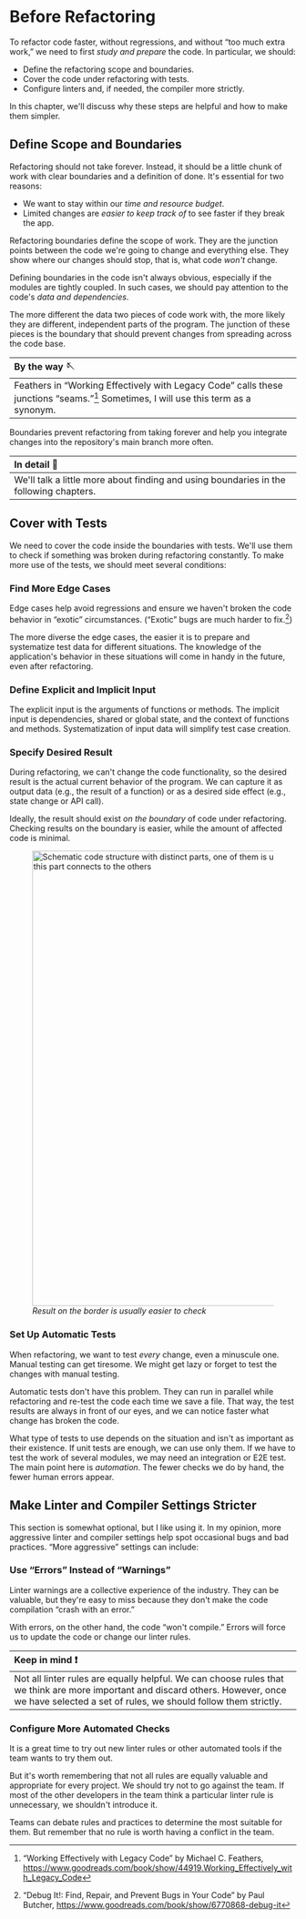 # Before Refactoring

To refactor code faster, without regressions, and without “too much extra work,” we need to first _study and prepare_ the code. In particular, we should:

- Define the refactoring scope and boundaries.
- Cover the code under refactoring with tests.
- Configure linters and, if needed, the compiler more strictly.

In this chapter, we'll discuss why these steps are helpful and how to make them simpler.

## Define Scope and Boundaries

Refactoring should not take forever. Instead, it should be a little chunk of work with clear boundaries and a definition of done. It's essential for two reasons:

- We want to stay within our _time and resource budget_.
- Limited changes are _easier to keep track of_ to see faster if they break the app.

Refactoring boundaries define the scope of work. They are the junction points between the code we're going to change and everything else. They show where our changes should stop, that is, what code _won't_ change.

Defining boundaries in the code isn't always obvious, especially if the modules are tightly coupled. In such cases, we should pay attention to the code's _data and dependencies_.

The more different the data two pieces of code work with, the more likely they are different, independent parts of the program. The junction of these pieces is the boundary that should prevent changes from spreading across the code base.

| By the way 🪡                                                                                                                                        |
| :--------------------------------------------------------------------------------------------------------------------------------------------------- |
| Feathers in “Working Effectively with Legacy Code” calls these junctions “seams.”[^workingeffectively] Sometimes, I will use this term as a synonym. |

Boundaries prevent refactoring from taking forever and help you integrate changes into the repository's main branch more often.

| In detail 🔬                                                                           |
| :------------------------------------------------------------------------------------- |
| We'll talk a little more about finding and using boundaries in the following chapters. |

## Cover with Tests

We need to cover the code inside the boundaries with tests. We'll use them to check if something was broken during refactoring constantly. To make more use of the tests, we should meet several conditions:

### Find More Edge Cases

Edge cases help avoid regressions and ensure we haven't broken the code behavior in “exotic” circumstances. (“Exotic” bugs are much harder to fix.[^debugit])

The more diverse the edge cases, the easier it is to prepare and systematize test data for different situations. The knowledge of the application's behavior in these situations will come in handy in the future, even after refactoring.

### Define Explicit and Implicit Input

The explicit input is the arguments of functions or methods. The implicit input is dependencies, shared or global state, and the context of functions and methods. Systematization of input data will simplify test case creation.

### Specify Desired Result

During refactoring, we can't change the code functionality, so the desired result is the actual current behavior of the program. We can capture it as output data (e.g., the result of a function) or as a desired side effect (e.g., state change or API call).

Ideally, the result should exist _on the boundary_ of code under refactoring. Checking results on the boundary is easier, while the amount of affected code is minimal.

<figure>
  <img src="../images/03-result-on-edge.png" width="800" alt="Schematic code structure with distinct parts, one of them is under refactoring, and results are visible in places where this part connects to the others">
  <figcaption><em>Result on the border is usually easier to check</em></figcaption>
</figure>

### Set Up Automatic Tests

When refactoring, we want to test _every_ change, even a minuscule one. Manual testing can get tiresome. We might get lazy or forget to test the changes with manual testing.

Automatic tests don't have this problem. They can run in parallel while refactoring and re-test the code each time we save a file. That way, the test results are always in front of our eyes, and we can notice faster what change has broken the code.

What type of tests to use depends on the situation and isn't as important as their existence. If unit tests are enough, we can use only them. If we have to test the work of several modules, we may need an integration or E2E test. The main point here is _automation_. The fewer checks we do by hand, the fewer human errors appear.

## Make Linter and Compiler Settings Stricter

This section is somewhat optional, but I like using it. In my opinion, more aggressive linter and compiler settings help spot occasional bugs and bad practices. “More aggressive” settings can include:

### Use “Errors” Instead of “Warnings”

Linter warnings are a collective experience of the industry. They can be valuable, but they're easy to miss because they don't make the code compilation “crash with an error.”

With errors, on the other hand, the code “won't compile.” Errors will force us to update the code or change our linter rules.

| Keep in mind ❗️                                                                                                                                                                                  |
| :------------------------------------------------------------------------------------------------------------------------------------------------------------------------------------------------ |
| Not all linter rules are equally helpful. We can choose rules that we think are more important and discard others. However, once we have selected a set of rules, we should follow them strictly. |

### Configure More Automated Checks

It is a great time to try out new linter rules or other automated tools if the team wants to try them out.

But it's worth remembering that not all rules are equally valuable and appropriate for every project. We should try not to go against the team. If most of the other developers in the team think a particular linter rule is unnecessary, we shouldn't introduce it.

Teams can debate rules and practices to determine the most suitable for them. But remember that no rule is worth having a conflict in the team.

[^workingeffectively]: “Working Effectively with Legacy Code” by Michael C. Feathers, https://www.goodreads.com/book/show/44919.Working_Effectively_with_Legacy_Code
[^debugit]: “Debug It!: Find, Repair, and Prevent Bugs in Your Code” by Paul Butcher, https://www.goodreads.com/book/show/6770868-debug-it
